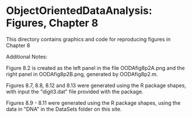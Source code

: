 # ObjectOrientedDataAnalysis: Figures, Chapter 8
This directory contains graphics and code for reproducing figures in Chapter 8

Additional Notes:


Figure 8.2 is created as the left panel in the file OODAfig8p2A.png and the right panel in OODAfig8p2B.png, generated by OODAfig8p2.m. 

Figures 8.7, 8.8, 8.12 and 8.13 were generated using the R package shapes, with input the "digit3.dat" file provided with the package. 

Figures 8.9 - 8.11 were generated using the R package shapes, using the data in "DNA" in the DataSets folder on this site. 



